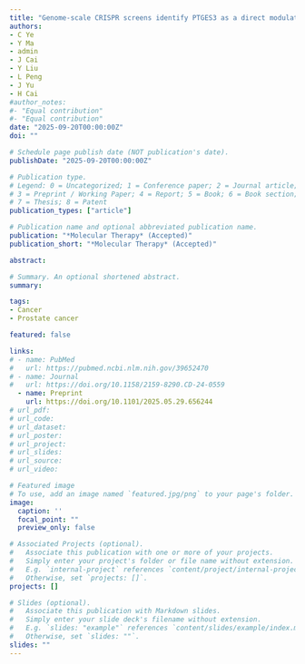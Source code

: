```yaml
---
title: "Genome-scale CRISPR screens identify PTGES3 as a direct modulator of AR function in advanced prostate cancer"
authors:
- C Ye
- Y Ma
- admin
- J Cai
- Y Liu
- L Peng
- J Yu
- H Cai
#author_notes:
#- "Equal contribution"
#- "Equal contribution"
date: "2025-09-20T00:00:00Z"
doi: ""

# Schedule page publish date (NOT publication's date).
publishDate: "2025-09-20T00:00:00Z"

# Publication type.
# Legend: 0 = Uncategorized; 1 = Conference paper; 2 = Journal article;
# 3 = Preprint / Working Paper; 4 = Report; 5 = Book; 6 = Book section;
# 7 = Thesis; 8 = Patent
publication_types: ["article"]

# Publication name and optional abbreviated publication name.
publication: "*Molecular Therapy* (Accepted)"
publication_short: "*Molecular Therapy* (Accepted)"

abstract: 

# Summary. An optional shortened abstract.
summary: 

tags:
- Cancer
- Prostate cancer

featured: false

links:
# - name: PubMed
#   url: https://pubmed.ncbi.nlm.nih.gov/39652470
# - name: Journal
#   url: https://doi.org/10.1158/2159-8290.CD-24-0559
  - name: Preprint
    url: https://doi.org/10.1101/2025.05.29.656244
# url_pdf: 
# url_code: 
# url_dataset: 
# url_poster: 
# url_project: 
# url_slides: 
# url_source: 
# url_video: 

# Featured image
# To use, add an image named `featured.jpg/png` to your page's folder. 
image:
  caption: ''
  focal_point: ""
  preview_only: false

# Associated Projects (optional).
#   Associate this publication with one or more of your projects.
#   Simply enter your project's folder or file name without extension.
#   E.g. `internal-project` references `content/project/internal-project/index.md`.
#   Otherwise, set `projects: []`.
projects: []

# Slides (optional).
#   Associate this publication with Markdown slides.
#   Simply enter your slide deck's filename without extension.
#   E.g. `slides: "example"` references `content/slides/example/index.md`.
#   Otherwise, set `slides: ""`.
slides: ""
---
```

